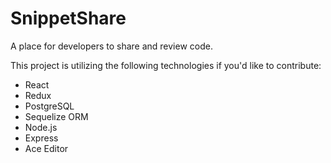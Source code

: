 # SnippetShare

A place for developers to share and review code. 

This project is utilizing the following technologies if you'd like to contribute:
- React
- Redux
- PostgreSQL
- Sequelize ORM
- Node.js
- Express
- Ace Editor

